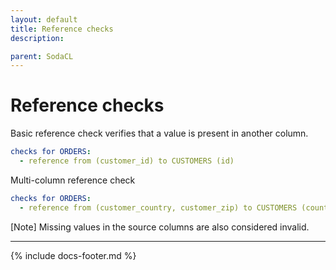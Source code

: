 ```yaml
---
layout: default
title: Reference checks
description: 

parent: SodaCL
---
```


# Reference checks

Basic reference check verifies that a value is present in another column.
```yaml
checks for ORDERS:
  - reference from (customer_id) to CUSTOMERS (id)
```

Multi-column reference check
```yaml
checks for ORDERS:
  - reference from (customer_country, customer_zip) to CUSTOMERS (country, zip)
```

[Note] Missing values in the source columns are also considered invalid.

---
{% include docs-footer.md %}
